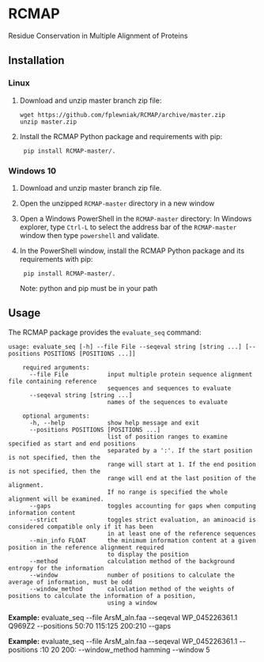 # RCMAP
Residue Conservation in Multiple Alignment of Proteins

## Installation
### Linux
1. Download and unzip master branch zip file:
    ```
    wget https://github.com/fplewniak/RCMAP/archive/master.zip
    unzip master.zip
    ```  

2. Install the RCMAP Python package and requirements with pip:
 
    <code> pip install RCMAP-master/. </code>
    
### Windows 10
1. Download and unzip master branch zip file.

2. Open the unzipped <code>RCMAP-master</code> directory in a new window

3. Open a Windows PowerShell in the <code>RCMAP-master</code> directory: 
In Windows explorer, type <code>Ctrl-L</code> to select the address bar of 
the <code>RCMAP-master</code> window then type <code>powershell</code> and
validate.

4. In the PowerShell window, install the RCMAP Python package and its 
requirements with pip:

    <code> pip install RCMAP-master/. </code>
    
    Note: python and pip must be in your path
    
## Usage
The RCMAP package provides the <code>evaluate_seq</code> command:
```
usage: evaluate_seq [-h] --file File --seqeval string [string ...] [--positions POSITIONS [POSITIONS ...]]

    required arguments:
      --file File           input multiple protein sequence alignment file containing reference
                            sequences and sequences to evaluate
      --seqeval string [string ...]
                            names of the sequences to evaluate
                            
    optional arguments:
      -h, --help            show help message and exit
      --positions POSITIONS [POSITIONS ...]
                            list of position ranges to examine specified as start and end positions 
                            separated by a ':'. If the start position is not specified, then the
                            range will start at 1. If the end position is not specified, then the
                            range will end at the last position of the alignment. 
                            If no range is specified the whole alignment will be examined.
      --gaps                toggles accounting for gaps when computing information content
      --strict              toggles strict evaluation, an aminoacid is considered compatible only if it has been
                            in at least one of the reference sequences
      --min_info FLOAT      the minimum information content at a given position in the reference alignment required
                            to display the position
      --method              calculation method of the background entropy for the information
      --window              number of positions to calculate the average of information, must be odd
      --window_method       calculation method of the weights of positions to calculate the information of a position, 
                            using a window
```
**Example:** evaluate_seq --file ArsM_aln.faa --seqeval WP_045226361.1 Q969Z2 --positions 50:70 115:125 200:210 --gaps

**Example:** evaluate_seq --file ArsM_aln.faa --seqeval WP_045226361.1 --positions :10 20 200: --window_method hamming 
--window 5
```
